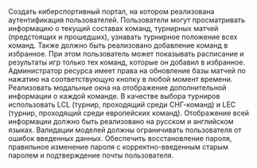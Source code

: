Создать киберспортивный портал, на котором реализована аутентификация пользователей. Пользователи могут просматривать информацию о текущий составах команд, турнирных матчей (предстоящих и прошедших), узнавать турнирное положение всех команд. Также должно быть реализовано добавление команд в избранное. При этом пользователь может показывать расписание и результаты игр только тех команд, которые он добавил в избранное. Администратор ресурса имеет права на обновление базы матчей по нажатию на соответствующую кнопку в любой момент времени. Реализовать модальные окна на отображение дополнительной информации о каждой команде. В качестве выбора турниров использовать LCL (турнир, проходящий среди СНГ-команд) и LEC (турнир, проходящий среди европейских команд). Отображение всей информации должно быть реализовано на русском и английском языках. Валидации моделей должны ограничивать пользователя от ошибок введенных данных. Обеспечить восстановление пароля, правильное изменение пароля с корректно-введенным старым паролем и подтверждение почты пользователя.

